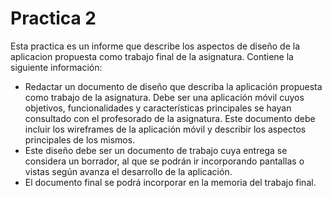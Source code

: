 # Practica 2

Esta practica es un informe que describe los aspectos de diseño de la aplicacion propuesta como trabajo final de la asignatura.
Contiene la siguiente información: 
- Redactar un documento de diseño que describa la aplicación
propuesta como trabajo de la asignatura. Debe ser una aplicación
móvil cuyos objetivos, funcionalidades y características
principales se hayan consultado con el profesorado de la
asignatura. Este documento debe incluir los wireframes de la
aplicación móvil y describir los aspectos principales de los
mismos.
- Este diseño debe ser un documento de trabajo cuya entrega se considera
un borrador, al que se podrán ir incorporando pantallas o vistas según
avanza el desarrollo de la aplicación.
- El documento final se podrá incorporar en la memoria del trabajo final.

